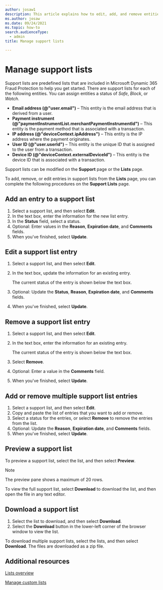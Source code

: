 ```yaml
---
author: josaw1
description: This article explains how to edit, add, and remove entities in support lists in Microsoft Dynamics 365 Fraud Protection.
ms.author: josaw
ms.date: 09/24/2021
ms.topic: how-to
search.audienceType:
  - admin
title: Manage support lists

---
```


# Manage support lists

Support lists are predefined lists that are included in Microsoft Dynamic 365 Fraud Protection to help you get started. There are support lists for each of the following entities. You can assign entities a status of *Safe*, *Block*, or *Watch*.

- **Email address (@"user.email")** – This entity is the email address that is derived from a user.
- **Payment instrument (@"paymentInstrumentList.merchantPaymentInstrumentId")** – This entity is the payment method that is associated with a transaction.
- **IP address (@"deviceContext.ipAddress")** – This entity is the IP address where the payment originates.
- **User ID (@"user.userId")** – This entity is the unique ID that is assigned to the user from a transaction.
- **Device ID (@"deviceContext.externalDeviceId")** – This entity is the device ID that is associated with a transaction.

Support lists can be modified on the **Support** page or the **Lists** page.

To add, remove, or edit entries in support lists from the **Lists** page, you can complete the following procedures on the **Support Lists** page.

## Add an entry to a support list

1. Select a support list, and then select **Edit**.
1. In the text box, enter the information for the new list entry.
1. In the **Status** field, select a status.
1. Optional: Enter values in the **Reason**, **Expiration date**, and **Comments** fields.
1. When you've finished, select **Update**.

## Edit a support list entry

1. Select a support list, and then select **Edit**.
1. In the text box, update the information for an existing entry.

    The current status of the entry is shown below the text box.

1. Optional: Update the **Status**, **Reason**, **Expiration date**, and **Comments** fields.
1. When you've finished, select **Update**.

## Remove a support list entry

1. Select a support list, and then select **Edit**.
1. In the text box, enter the information for an existing entry.

    The current status of the entry is shown below the text box.

1. Select **Remove**.
1. Optional: Enter a value in the **Comments** field.
1. When you've finished, select **Update**.

## Add or remove multiple support list entries

1. Select a support list, and then select **Edit**.
1. Copy and paste the list of entries that you want to add or remove.
1. Select a status for the entries, or select **Remove** to remove the entries from the list.
1. Optional: Update the **Reason**, **Expiration date**, and **Comments** fields.
1. When you've finished, select **Update**.

## Preview a support list

To preview a support list, select the list, and then select **Preview**.

> [!NOTE]
> The preview pane shows a maximum of 20 rows.

To view the full support list, select **Download** to download the list, and then open the file in any text editor.

## Download a support list

1. Select the list to download, and then select **Download**.
1. Select the **Download** button in the lower-left corner of the browser window to view the list.

To download multiple support lists, select the lists, and then select **Download**. The files are downloaded as a zip file.

## Additional resources

[Lists overview](lists-overview.md)

[Manage custom lists](lists.md)
